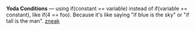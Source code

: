 **Yoda Conditions** &mdash; using if(constant == variable) instead of if(variable == constant), like if(4 == foo). Because it's like saying "if blue is the sky" or "if tall is the man". [zneak](http://stackoverflow.com/a/2430307)